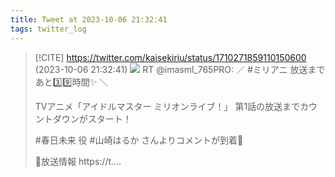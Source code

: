 ```yaml
---
title: Tweet at 2023-10-06 21:32:41
tags: twitter_log
---
```


> [!CITE] https://twitter.com/kaisekiriu/status/1710271859110150600 (2023-10-06 21:32:41)
> ![](https://twitter.com/kaisekiriu/status/1710271859110150600)
> RT @imasml_765PRO: ／
> #ミリアニ
> 放送まであと3️⃣9️⃣時間✨
> ＼
> 
> TVアニメ「アイドルマスター ミリオンライブ！」
> 第1話の放送までカウントダウンがスタート！
> 
> #春日未来 役 #山崎はるか さんよりコメントが到着🎥
> 
> 🦋放送情報
> https://t.…
